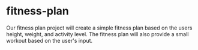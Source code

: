# fitness-plan
Our fitness plan project will create a simple fitness plan based on the users height, weight, and activity level. The fitness plan will also provide a small workout based on the user's input.
